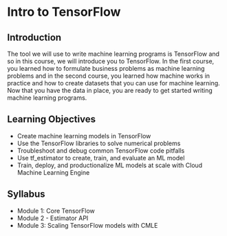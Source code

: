 # Intro to TensorFlow

## Introduction
The tool we will use to write machine learning programs is TensorFlow and so in this course, we will introduce you to TensorFlow. In the first course, you learned how to formulate business problems as machine learning problems and in the second course, you learned how machine works in practice and how to create datasets that you can use for machine learning. Now that you have the data in place, you are ready to get started writing machine learning programs.
## Learning Objectives
- Create machine learning models in TensorFlow
- Use the TensorFlow libraries to solve numerical problems
- Troubleshoot and debug common TensorFlow code pitfalls
- Use tf_estimator to create, train, and evaluate an ML model
- Train, deploy, and productionalize ML models at scale with Cloud Machine Learning Engine
## Syllabus
- Module 1: Core TensorFlow
- Module 2 - Estimator API
- Module 3: Scaling TensorFlow models with CMLE